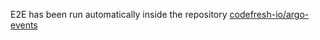 E2E has been run automatically inside the repository [codefresh-io/argo-events](https://github.com/codefresh-io/argo-events/actions/runs/1649080196)
